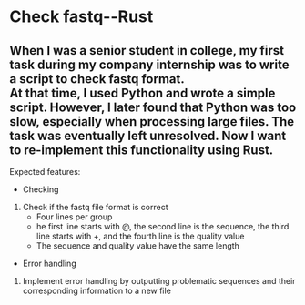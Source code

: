 # Check fastq--Rust
When I was a senior student in college, my first task during my company internship was to write a script to check fastq format.  
At that time, I used Python and wrote a simple script. However, I later found that Python was too slow, especially when processing large files. The task was eventually left unresolved. Now I want to re-implement this functionality using Rust.  
---
Expected features:    
- Checking  
1. Check if the fastq file format is correct
    - Four lines per group    
    - he first line starts with @, the second line is the sequence, the third line starts with +, and the fourth line is the quality value  
    - The sequence and quality value have the same length  
- Error handling  
1. Implement error handling by outputting problematic sequences and their corresponding information to a new file  
